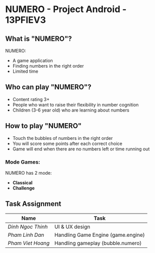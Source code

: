 # NUMERO - Project Android - 13PFIEV3
## What is "NUMERO"?
NUMERO:
* A game application
* Finding numbers in the right order
* Limited time
## Who can play "NUMERO"?
* Content rating 3+
* People who want to raise their flexibility in number cognition
* Children (3-6 year old) who are learning about numbers
## How to play "NUMERO"
* Touch the bubbles of numbers in the right order
* You will score some points after each correct choice
* Game will end when there are no numbers left or time running out
### Mode Games:
NUMERO has 2 mode:
* **Classical**
* **Challenge**
## Task Assignment
Name | Task 
--- | --- 
*Dinh Ngoc Thinh* | UI & UX design
*Pham Linh Dan* | Handling Game Engine (game.engine)
*Pham Viet Hoang* | Handling gameplay (bubble.numero)
